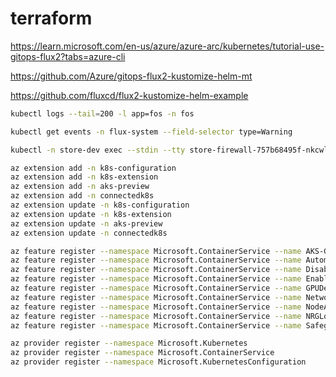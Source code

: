 # terraform

https://learn.microsoft.com/en-us/azure/azure-arc/kubernetes/tutorial-use-gitops-flux2?tabs=azure-cli

https://github.com/Azure/gitops-flux2-kustomize-helm-mt

https://github.com/fluxcd/flux2-kustomize-helm-example

```bash
kubectl logs --tail=200 -l app=fos -n fos
```

```bash
kubectl get events -n flux-system --field-selector type=Warning
```

```bash
kubectl -n store-dev exec --stdin --tty store-firewall-757b68495f-nkcwl -- /bin/cli
```

```bash
az extension add -n k8s-configuration
az extension add -n k8s-extension
az extension add -n aks-preview
az extension add -n connectedk8s
az extension update -n k8s-configuration
az extension update -n k8s-extension
az extension update -n aks-preview
az extension update -n connectedk8s
```

```bash
az feature register --namespace Microsoft.ContainerService --name AKS-GitOps
az feature register --namespace Microsoft.ContainerService --name AutomaticSKUPreview
az feature register --namespace Microsoft.ContainerService --name DisableSSHPreview
az feature register --namespace Microsoft.ContainerService --name EnableAPIServerVnetIntegrationPreview
az feature register --namespace Microsoft.ContainerService --name GPUDedicatedVHDPreview
az feature register --namespace Microsoft.ContainerService --name NetworkObservabilityPreview
az feature register --namespace Microsoft.ContainerService --name NodeAutoProvisioningPreview
az feature register --namespace Microsoft.ContainerService --name NRGLockdownPreview
az feature register --namespace Microsoft.ContainerService --name SafeguardsPreview

az provider register --namespace Microsoft.Kubernetes
az provider register --namespace Microsoft.ContainerService
az provider register --namespace Microsoft.KubernetesConfiguration

```
